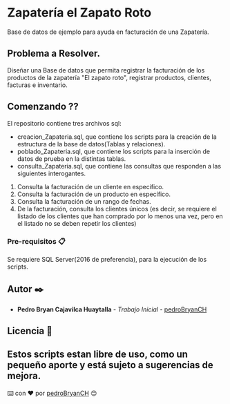 # Zapatería el Zapato Roto

Base de datos de ejemplo para ayuda en facturación de una Zapatería.

## Problema a Resolver.

Diseñar una Base de datos que permita registrar la facturación de los productos de la zapatería "El zapato roto", registrar productos, clientes, facturas e inventario.

## Comenzando ??

El repositorio contiene tres archivos sql:

* creacion_Zapateria.sql, que contiene los scripts para la creación de la estructura de la base de datos(Tablas y relaciones).
* poblado_Zapateria.sql, que contiene los scripts para la inserción de datos de prueba en la distintas tablas.
* consulta_Zapateria.sql, que contiene las consultas que responden a las siguientes interogantes.

1. Consulta la facturación de un cliente en específico.
2. Consulta la facturación de un producto en específico.
3. Consulta la facturación de un rango de fechas.
4. De la facturación, consulta los clientes únicos (es decir, se requiere el listado de los clientes que han comprado por lo menos una vez, pero en el listado no se deben repetir los clientes)

### Pre-requisitos 📋

Se requiere SQL Server(2016 de preferencia), para la ejecución de los scripts.

## Autor ✒️

* **Pedro Bryan Cajavilca Huaytalla** - *Trabajo Inicial* - [pedroBryanCH](https://gist.github.com/pedroBryanCH)

## Licencia 📄

Estos scripts estan libre de uso, como un pequeño aporte y está sujeto a sugerencias de mejora.
---
⌨️ con ❤️ por [pedroBryanCH](https://gist.github.com/pedroBryanCH) 😊